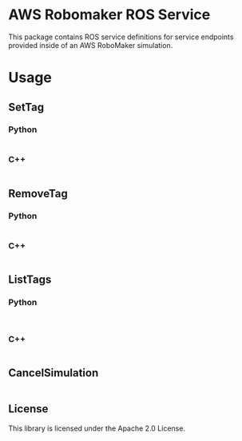 # AWS Robomaker ROS Service

This package contains ROS service definitions for service endpoints provided
inside of an AWS RoboMaker simulation.

# Usage

## SetTag

### Python

```

```

### C++

```

```

## RemoveTag

### Python

```

```

### C++

```

```

## ListTags

### Python

```


```

### C++

```

```

## CancelSimulation

```python

```

## License

This library is licensed under the Apache 2.0 License. 
